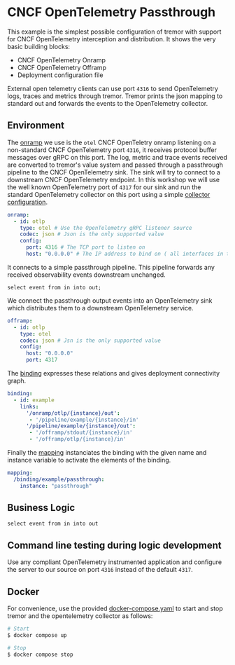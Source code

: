 # CNCF OpenTelemetry Passthrough

This example is the simplest possible configuration of tremor with support for CNCF OpenTelemetry
interception and distribution. It shows the very basic building blocks:
* CNCF OpenTelemetry Onramp
* CNCF OpenTelemetry Offramp
* Deployment configuration file

External open telemetry clients can use port `4316` to send OpenTelemetry logs, traces and metrics
through tremor. Tremor prints the json mapping to standard out and forwards the events to the
OpenTelemetry collector.

## Environment

The [onramp](etc/tremor/config/00_ramps.yaml) we use is the `otel` CNCF OpenTeletry onramp listening on
a non-standard CNCF OpenTelemetry port `4316`, it receives protocol buffer messages over gRPC on this
port. The log, metric and trace events received are converted to tremor's value system and passed through
a passthrough pipeline to the CNCF OpenTelemetry sink. The sink will try to connect to a downstream CNCF
OpenTelemetry endpoint. In this workshop we will use the well known OpenTelemetry port of `4317` for our
sink and run the standard OpenTelemetry collector on this port using a simple [collector configuration](etc/otel/collector-config.yaml).

```yaml
onramp:
  - id: otlp
    type: otel # Use the OpenTelemetry gRPC listener source
    codec: json # Json is the only supported value
    config:
      port: 4316 # The TCP port to listen on
      host: "0.0.0.0" # The IP address to bind on ( all interfaces in this case )
```

It connects to a simple passthrough pipeline. This pipeline forwards any received
observability events downstream unchanged.

```trickle
select event from in into out;
```

We connect the passthrough output events into an OpenTelemetry sink which distributes them to
a downstream OpenTelemetry service.

```yaml
offramp:
  - id: otlp
    type: otel
    codec: json # Jsn is the only supported value
    config:
      host: "0.0.0.0"
      port: 4317
```

The [binding](./etc/tremor/config/01_binding.yaml) expresses these relations and gives deployment connectivity graph.

```yaml
binding:
  - id: example
    links:
      '/onramp/otlp/{instance}/out':
       - '/pipeline/example/{instance}/in'
      '/pipeline/example/{instance}/out':
       - '/offramp/stdout/{instance}/in'
       - '/offramp/otlp/{instance}/in'
```

Finally the [mapping](./etc/tremor/config/02_mapping.yaml) instanciates the binding with the given name and instance variable to activate the elements of the binding.

```yaml
mapping:
  /binding/example/passthrough:
    instance: "passthrough"
```

## Business Logic

```trickle
select event from in into out
```

## Command line testing during logic development

Use any compliant OpenTelemetry instrumented application and configure the
server to our source on port `4316` instead of the default `4317`.

## Docker

For convenience, use the provided [docker-compose.yaml](./docker-compose.yaml) to
start and stop tremor and the opentelemetry collector as follows:

```bash
# Start
$ docker compose up

# Stop
$ docker compose stop
```
